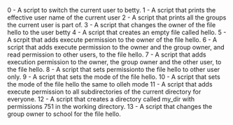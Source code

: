 0 - A script to switch the current user to betty. 
 1 - A script that prints the effective user name of the current user
2 - A script that prints all the groups the current user is part of.
3 - A script that changes the owner of the file hello to the user betty
4 - A script that creates an empty file called hello.
 5 - A scrpit that adds execute permission to the owner of the file hello.
 6 - A script that adds execute permission to the owner and the group owner, and read permission to other users, to the file hello.
 7 - A script that adds execution permission to the owner, the group owner and the other user, to the file hello.
8 - A script that sets permissionto the file hello to other user only.
9 - A script that sets the mode of the file hello.
10 - A script that sets the mode of the file hello the same to olleh mode
11 - A script that adds execute permission to all subdirectories of the current directory for everyone.
12 - A script that creates a directory called my_dir with permissions 751 in the working directory.
13 - A script that changes the group owner to school for the file hello.
